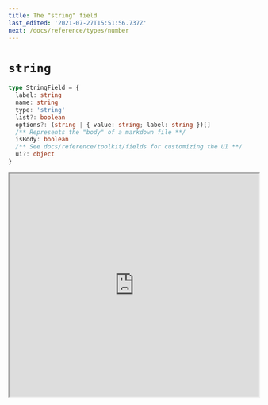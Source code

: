 ```yaml
---
title: The "string" field
last_edited: '2021-07-27T15:51:56.737Z'
next: /docs/reference/types/number
---
```


# `string`

```ts
type StringField = {
  label: string
  name: string
  type: 'string'
  list?: boolean
  options?: (string | { value: string; label: string })[]
  /** Represents the "body" of a markdown file **/
  isBody: boolean
  /** See docs/reference/toolkit/fields for customizing the UI **/
  ui?: object
}
```

<iframe width="100%" height="450px" src="http://localhost:3000/iframe/string" />

### With `options`

Specifying an `options` array will provide a selection list

<iframe width="100%" height="450px" src="http://localhost:3000/iframe/string-options" />

### As a `list`

Setting `list: true` will make the value an array

<iframe width="100%" height="450px" src="http://localhost:3000/iframe/string-list" />

### As a `list` with `options`

Setting `list: true` and providing `options` will make the value an array with a selection list

<iframe width="100%" height="450px" src="http://localhost:3000/iframe/string-list-options" />

## The `isBody` property

When working with markdown, you can indicate that a given field should repesent the markdown body

<iframe width="100%" height="450px" src="http://localhost:3000/iframe/string-body" />

## Overriding the component

By default, the `text` field is used for strings. To use a different core field plugin, specify it with the `ui.component` property

<iframe width="100%" height="450px" src="http://localhost:3000/iframe/string-textarea" />

## Providing a custom component

You can create your own components by adding them to the CMS

<iframe width="100%" height="450px" src="http://localhost:3000/iframe/string-custom" />
